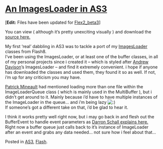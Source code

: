 # [An ImagesLoader in AS3](http://custardbelly.com/blog/2006/04/28/an-imagesloader-in-as3/)

[**Edit:** Files have been updated for [Flex2_beta3](http://labs.adobe.com/)]

You can view ( although it’s pretty unexciting visually ) and download the [source here.](javascript:MM_openBrWindow('http://www.custardbelly.com/blog/files/ImagesLoader/imgsLoader.html','imgsLoader','resizable=no,width=325,height=360');)

My first ‘real’ dabbling in AS3 was to tackle a port of my [ImagesLoader](http://custardbelly.com/blog/?p=27) classes from Flash8.  
I’ve been using the ImagesLoader, or at least one of the buffer classes, in all of my personal projects since i created it – which is styled after [Andrew Davison](http://fivedots.coe.psu.ac.th/~ad/)’s ImagesLoader – and find it extremely convenient. i hope if anyone has downloaded the classes and used them, they found it so as well. If not, i’m up for any criticism you may have.

[Patrick Mineault](http://www.5etdemi.com/blog/) had mentioned loading more than one file within the ImageLoaderQueue class ( which is mainly used in the MultiBuffer ), but i didn’t get around to it. Mainly because i’d have to have multiple instances of the ImageLoader in the queue… and i’m being lazy ![:)](http://custardbelly.com/blog/wp-includes/images/smilies/icon_smile.gif)  
If someone’s got a different take on that, i’d be glad to hear it.

I think it works pretty well right now, but i may go back in and flesh out the BufferEvent to handle event parameters as [Darron Schall explains here.](http://www.darronschall.com/weblog/archives/000191.cfm) Right now a buffer queue just calls back to it’s instance of ImageLoader after an event and grabs any data needed… not sure how i feel about that…

Posted in [AS3](http://custardbelly.com/blog/category/as3/), [Flash](http://custardbelly.com/blog/category/flash/).
